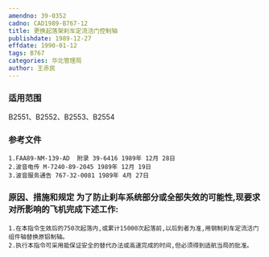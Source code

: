 ```yaml
---
amendno: 39-0352
cadno: CAD1989-B767-12
title: 更换起落架刹车定流活门控制轴
publishdate: 1989-12-27
effdate: 1990-01-12
tags: B767
categories: 华北管理局
author: 王赤民
---
```


### 适用范围 
B2551、B2552、B2553、B2554

### 参考文件
    1.FAA89-NM-139-AD  附录 39-6416 1989年 12月 28日
    2.波音电传 M-7240-89-2045 1989年 12月 19日
    3.波音服务通告 767-32-0081 1989年 4月 27日


### 原因、措施和规定     为了防止刹车系统部分或全部失效的可能性,现要求对所影响的飞机完成下述工作: 
    1.在本指令生效后的750次起落内,或累计15000次起落前,以后到者为准,用钢制刹车定流活门组件轴替换原铝制轴。 
    2.执行本指令可采用能保证安全的替代办法或高速完成的时间,但必须得到适航当局的批准。

